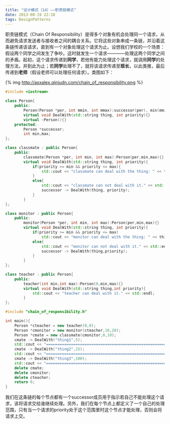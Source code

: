 ```yaml
---
title: "设计模式（14）——职责链模式"
date: 2013-08-19 22:18
tags: DesignPatterns
---
```

职责链模式（Chain Of Responsibility）是得多个对象有机会处理同一个请求，从而避免请求发送者与接收者之间的耦合关系。它将这些对象串成一条链，并沿着这条链传递该请求，直到有一个对象处理这个请求为止。设想我们学校的一个场景：假设两个同学之间发生了争吵。这时就发生一个请求————处理这两个同学之间的矛盾。起初，这个请求传递到**同学**，若他有能力处理这个请求，就调用**同学**的处理方法，并到此为止；若**同学**处理不了，就将该请求传递至**班长**，以此类推，最后传递到**老师**（假设老师可以处理任何请求）。<!--more-->类图如下：

{% img http://asxalex.qiniudn.com/chain_of_responsibility.png %}

```c++ chain_of_responsibility.h
#include <iostream>

class Person{
    public:
        Person(Person *per, int mmin, int mmax):successor(per), min(mmin), max(mmax){}
        virtual void DealWith(std::string thing, int priority){}
        virtual ~Person(){}
    protected:
        Person *successor;
        int min,max;
};

class classmate : public Person{
    public:
        classmate(Person *per, int min, int max):Person(per,min,max){}
        virtual void DealWith(std::string thing, int priority){
            if(priority >= min && priority <= max){
                std::cout << "classmate can deal with the thing: " << thing << std::endl;
            }
            else{
                std::cout << "classmate can not deal with it." << std::endl;
                successor -> DealWith(thing, priority);
            }
        }
};

class monitor : public Person{
    public:
        monitor(Person *per, int min, int max):Person(per,min,max){}
        virtual void DealWith(std::string thing, int priority){
            if(priority >= min && priority <= max)
                std::cout << "monitor can deal with the thing: " << thing << std::endl;
            else{
                std::cout << "monitor can not deal with it." << std::endl;
                successor -> DealWith(thing,priority);
            }
        }
};

class teacher : public Person{
    public:
        teacher(int min,int max):Person(0,min,max){}
        virtual void DealWith(std::string thing,int priority){
            std::cout << "teacher can deal with it." << std::endl;
        }
};
```

```c++ chain_of_responsibility.cpp
#include "chain_of_responsibility.h"

int main(){
    Person *cteacher = new teacher(0,0);
    Person *cmonitor = new monitor(cteacher,10,20);
    Person *cmate = new classmate(cmonitor,0,10);
    cmate -> DealWith("thing1",5);
    std::cout << "===========================================================" << std::endl;
    cmate -> DealWith("thing2",15);
    std::cout << "===========================================================" << std::endl;
    cmate -> DealWith("thing3",100);
    std::cout << "===========================================================" << std::endl;
    delete cmate;
    delete cmonitor;
    delete cteacher;
    return 0;
}
```

我们在这条链的每个节点都有一个successor成员用于指示若自己不能处理这个请求，该将请求交给谁继续处理。另外，我们在每个节点上都定义了一个自己的处理范围，只有当一个请求的priority处于这个范围里时这个节点才能处理，否则会将请求上交。
